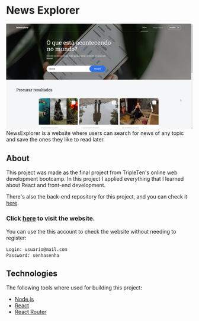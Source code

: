 # News Explorer
![Front page image](./assets/img/frontpage.png)
NewsExplorer is a website where users can search for news of any topic and save the ones they like to read later.

## About
This project was made as the final project from TripleTen's online web development bootcamp.
In this project I applied everything that I learned about React and front-end development.

There's also the back-end repository for this project, and you can check it [here](https://github.com/anynoise00/news-explorer-backend).

### Click [here](https://newsexplorer.jumpingcrab.com/) to visit the website.

You can use the this account to check the website without needing to register:
```
Login: usuario@mail.com
Password: senhasenha
```

## Technologies
The following tools where used for building this project:
- [Node.js](https://nodejs.org/en/)
- [React](https://reactjs.org/)
- [React Router](https://reactrouter.com/en/main)
